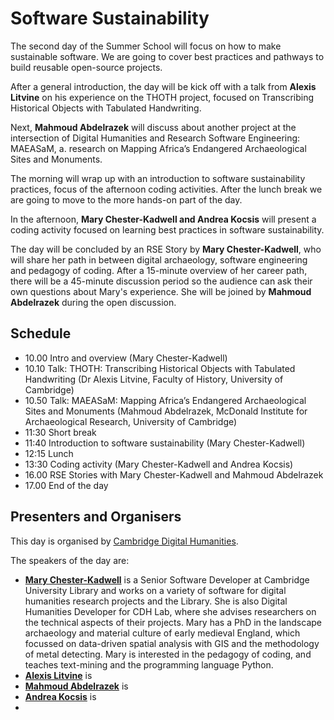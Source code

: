 #  Software Sustainability

The second day of the Summer School will focus on how to make sustainable software. 
We are going to cover best practices and pathways to build reusable open-source projects.

After a general introduction, the day will be kick off with a talk from **Alexis Litvine** on his experience on the THOTH project, focused on Transcribing Historical Objects with Tabulated Handwriting.

Next, **Mahmoud Abdelrazek** will discuss about another project at the intersection of Digital Humanities and Research Software Engineering: MAEASaM, a. research on Mapping Africa’s Endangered Archaeological Sites and Monuments.

The morning will wrap up with an introduction to software sustainability practices, focus of the afternoon coding activities. After the lunch break we are going to move to the more hands-on part of the day.

In the afternoon, **Mary Chester-Kadwell and Andrea Kocsis** will present a coding activity focused on learning best practices in software sustainability.

The day will be concluded by an RSE Story by **Mary Chester-Kadwell**, who will share her path in between digital archaeology, software engineering and pedagogy of coding. After a 15-minute overview of her career path, there will be a 45-minute discussion period so the audience can ask their own questions about Mary's experience. She will be joined by **Mahmoud Abdelrazek** during the open discussion.


## Schedule

- 10.00 Intro and overview (Mary Chester-Kadwell)
- 10.10 Talk: THOTH: Transcribing Historical Objects with Tabulated Handwriting (Dr Alexis Litvine, Faculty of History, University of Cambridge)
- 10.50 Talk: MAEASaM: Mapping Africa’s Endangered Archaeological Sites and Monuments (Mahmoud Abdelrazek, McDonald Institute for Archaeological Research, University of Cambridge)
- 11:30 Short break
- 11:40 Introduction to software sustainability (Mary Chester-Kadwell)
- 12:15 Lunch
- 13:30 Coding activity (Mary Chester-Kadwell and Andrea Kocsis)
- 16.00 RSE Stories with Mary Chester-Kadwell and Mahmoud Abdelrazek
- 17.00 End of the day

## Presenters and Organisers

This day is organised by [Cambridge Digital Humanities](https://www.cdh.cam.ac.uk/). 

The speakers of the day are: 

- **[Mary Chester-Kadwell](https://www.cdh.cam.ac.uk/cdh/cdh-team/cdh-methods-fellows)** is a Senior Software Developer at Cambridge University Library and works on a variety of software for digital humanities research projects and the Library. She is also Digital Humanities Developer for CDH Lab, where she advises researchers on the technical aspects of their projects. Mary has a PhD in the landscape archaeology and material culture of early medieval England, which focussed on data-driven spatial analysis with GIS and the methodology of metal detecting. Mary is interested in the pedagogy of coding, and teaches text-mining and the programming language Python.
- **[Alexis Litvine](https://www.hist.cam.ac.uk/people/dr-alexis-litvine)** is 
- **[Mahmoud Abdelrazek](https://www.arch.cam.ac.uk/staff/mahmoud-abdelrazek)** is 
- **[Andrea Kocsis](https://www.heritage.arch.cam.ac.uk/people/Kocsis)** is 
- 
